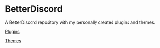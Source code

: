 # BetterDiscord
A BetterDiscord repository with my personally created plugins and themes.

[Plugins](https://github.com/dvcky/BetterDiscord/tree/master/plugins)

[Themes](https://github.com/dvcky/BetterDiscord/tree/master/themes)
